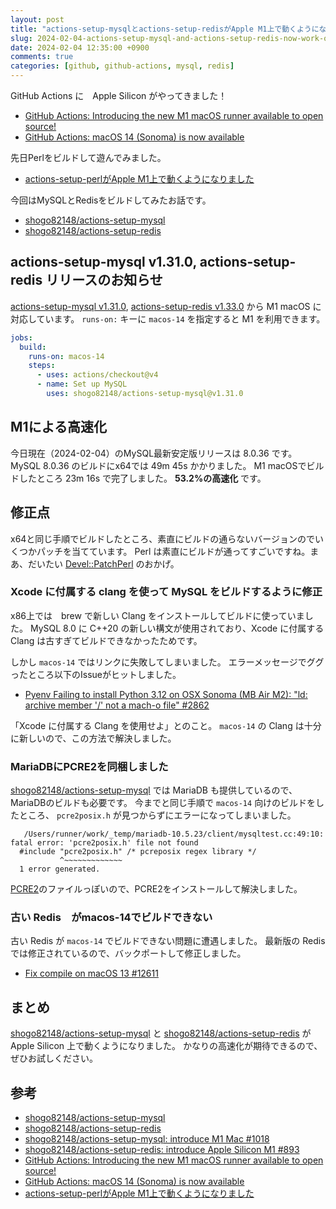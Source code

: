 ```yaml
---
layout: post
title: "actions-setup-mysqlとactions-setup-redisがApple M1上で動くようになりました"
slug: 2024-02-04-actions-setup-mysql-and-actions-setup-redis-now-work-on-macos14
date: 2024-02-04 12:35:00 +0900
comments: true
categories: [github, github-actions, mysql, redis]
---
```


GitHub Actions に　Apple Silicon がやってきました！

- [GitHub Actions: Introducing the new M1 macOS runner available to open source!](https://github.blog/changelog/2024-01-30-github-actions-introducing-the-new-m1-macos-runner-available-to-open-source/)
- [GitHub Actions: macOS 14 (Sonoma) is now available](https://github.blog/changelog/2024-01-30-github-actions-macos-14-sonoma-is-now-available/)

先日Perlをビルドして遊んでみました。

- [actions-setup-perlがApple M1上で動くようになりました](https://shogo82148.github.io/blog/2024/02/01/2024-02-01-actions-setup-perl-now-works-on-macos14/)

今回はMySQLとRedisをビルドしてみたお話です。

- [shogo82148/actions-setup-mysql](https://github.com/shogo82148/actions-setup-mysql)
- [shogo82148/actions-setup-redis](https://github.com/shogo82148/actions-setup-redis)

## actions-setup-mysql v1.31.0, actions-setup-redis  リリースのお知らせ

[actions-setup-mysql v1.31.0](https://github.com/shogo82148/actions-setup-mysql/releases/tag/v1.31.0), [actions-setup-redis v1.33.0](https://github.com/shogo82148/actions-setup-redis/releases/tag/v1.33.0) から M1 macOS に対応しています。
`runs-on:` キーに `macos-14` を指定すると M1 を利用できます。

```yaml
jobs:
  build:
    runs-on: macos-14
    steps:
      - uses: actions/checkout@v4
      - name: Set up MySQL
        uses: shogo82148/actions-setup-mysql@v1.31.0
```

## M1による高速化

今日現在（2024-02-04）のMySQL最新安定版リリースは 8.0.36 です。
MySQL 8.0.36 のビルドにx64では 49m 45s かかりました。
M1 macOSでビルドしたところ 23m 16s で完了しました。
**53.2%の高速化** です。

## 修正点

x64と同じ手順でビルドしたところ、素直にビルドの通らないバージョンのでいくつかパッチを当てています。
Perl は素直にビルドが通ってすごいですね。まあ、だいたい [Devel::PatchPerl](https://metacpan.org/pod/Devel::PatchPerl) のおかげ。

### Xcode に付属する clang を使って MySQL をビルドするように修正

x86上では　brew で新しい Clang をインストールしてビルドに使っていました。
MySQL 8.0 に C++20 の新しい構文が使用されており、Xcode に付属する Clang は古すぎてビルドできなかったためです。

しかし `macos-14` ではリンクに失敗してしまいました。
エラーメッセージでググったところ以下のIssueがヒットしました。

- [Pyenv Failing to install Python 3.12 on OSX Sonoma (MB Air M2): "ld: archive member '/' not a mach-o file" #2862](https://github.com/pyenv/pyenv/issues/2862)

「Xcode に付属する Clang を使用せよ」とのこと。
`macos-14` の Clang は十分に新しいので、この方法で解決しました。

### MariaDBにPCRE2を同梱しました

[shogo82148/actions-setup-mysql](https://github.com/shogo82148/actions-setup-mysql) では MariaDB も提供しているので、
MariaDBのビルドも必要です。
今までと同じ手順で `macos-14` 向けのビルドをしたところ、 `pcre2posix.h` が見つからずにエラーになってしまいました。

```
   /Users/runner/work/_temp/mariadb-10.5.23/client/mysqltest.cc:49:10: fatal error: 'pcre2posix.h' file not found
  #include "pcre2posix.h" /* pcreposix regex library */
           ^~~~~~~~~~~~~~
  1 error generated.
```

[PCRE2](https://github.com/PCRE2Project/pcre2)のファイルっぽいので、PCRE2をインストールして解決しました。

### 古い Redis　がmacos-14でビルドできない

古い Redis が `macos-14` でビルドできない問題に遭遇しました。
最新版の Redis では修正されているので、バックポートして修正しました。

- [Fix compile on macOS 13 #12611](https://github.com/redis/redis/pull/12611)

## まとめ

[shogo82148/actions-setup-mysql](https://github.com/shogo82148/actions-setup-mysql) と [shogo82148/actions-setup-redis](https://github.com/shogo82148/actions-setup-redis) が　Apple Silicon 上で動くようになりました。
かなりの高速化が期待できるので、ぜひお試しください。

## 参考

- [shogo82148/actions-setup-mysql](https://github.com/shogo82148/actions-setup-mysql)
- [shogo82148/actions-setup-redis](https://github.com/shogo82148/actions-setup-redis)
- [shogo82148/actions-setup-mysql: introduce M1 Mac #1018](https://github.com/shogo82148/actions-setup-mysql/pull/1018)
- [shogo82148/actions-setup-redis: introduce Apple Silicon M1 #893](https://github.com/shogo82148/actions-setup-redis/pull/893)
- [GitHub Actions: Introducing the new M1 macOS runner available to open source!](https://github.blog/changelog/2024-01-30-github-actions-introducing-the-new-m1-macos-runner-available-to-open-source/)
- [GitHub Actions: macOS 14 (Sonoma) is now available](https://github.blog/changelog/2024-01-30-github-actions-macos-14-sonoma-is-now-available/)
- [actions-setup-perlがApple M1上で動くようになりました](https://shogo82148.github.io/blog/2024/02/01/2024-02-01-actions-setup-perl-now-works-on-macos14/)
